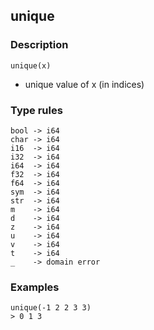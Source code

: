 ## unique

### Description

`unique(x)`

- unique value of x (in indices)

### Type rules

```no-highlight
bool -> i64
char -> i64
i16  -> i64
i32  -> i64
i64  -> i64
f32  -> i64
f64  -> i64
sym  -> i64
str  -> i64
m    -> i64
d    -> i64
z    -> i64
u    -> i64
v    -> i64
t    -> i64
_    -> domain error
```

### Examples

```no-highlight
unique(-1 2 2 3 3)
> 0 1 3
```
